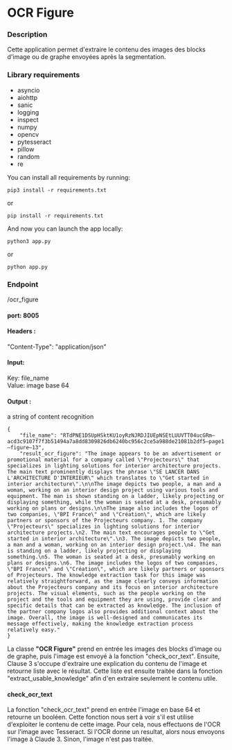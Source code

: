 # OCR Figure

### Description

Cette application permet d'extraire le contenu des images des blocks d'image ou de graphe envoyées après la segmentation.

### Library requirements

* asyncio
* aiohttp
* sanic
* logging
* inspect
* numpy
* opencv
* pytesseract
* pillow
* random
* re

You can install all requirements by running:

```agsl
pip3 install -r requirements.txt
```

or

```agsl
pip install -r requirements.txt
```

And now you can launch the app locally:

```agsl
python3 app.py
```

or

```agsl
python app.py
```

### Endpoint
/ocr_figure

#### port: 8005

#### Headers :
"Content-Type": "application/json"

#### Input:
Key: file_name  
Value: image base 64

#### Output :
a string of content recognition

```
{
    "file_name": "RTdPNE1DSUpHSktKU1oyRzNJRDJIUEpNSEtLUUVTT04ucGRm—acd3c9107f7f3b51494a7a8dd8309826db6240bc956c2ce5a988de21081b2df5—page1—figure—13",
    "result_ocr_figure": "The image appears to be an advertisement or promotional material for a company called \"Projecteurs\" that specializes in lighting solutions for interior architecture projects. The main text prominently displays the phrase \"SE LANCER DANS L'ARCHITECTURE D'INTERIEUR\" which translates to \"Get started in interior architecture\".\n\nThe image depicts two people, a man and a woman, working on an interior design project using various tools and equipment. The man is shown standing on a ladder, likely projecting or displaying something, while the woman is seated at a desk, presumably working on plans or designs.\n\nThe image also includes the logos of two companies, \"BPI France\" and \"Création\", which are likely partners or sponsors of the Projecteurs company. 1. The company \"Projecteurs\" specializes in lighting solutions for interior architecture projects.\n2. The main text encourages people to \"Get started in interior architecture\".\n3. The image depicts two people, a man and a woman, working on an interior design project.\n4. The man is standing on a ladder, likely projecting or displaying something.\n5. The woman is seated at a desk, presumably working on plans or designs.\n6. The image includes the logos of two companies, \"BPI France\" and \"Création\", which are likely partners or sponsors of Projecteurs. The knowledge extraction task for this image was relatively straightforward, as the image clearly conveys information about the Projecteurs company and its focus on interior architecture projects. The visual elements, such as the people working on the project and the tools and equipment they are using, provide clear and specific details that can be extracted as knowledge. The inclusion of the partner company logos also provides additional context about the image. Overall, the image is well-designed and communicates its message effectively, making the knowledge extraction process relatively easy."
}
```

La classe **"OCR Figure"** prend en entrée les images des blocks d'image ou de graphe, puis l'image est envoyé à la fonction "check_ocr_text". Ensuite, Clause 3 s'occupe d'extraire une explication du contenu de l'image et retourne liste avec le résultat. Cette liste est ensuite traitée dans la fonction "extract_usable_knowledge" afin d'en extraire seulement le contenu utile.

#### check_ocr_text

La fonction "check_ocr_text" prend en entrée l'image en base 64 et retourne un booléen. Cette fonction nous sert à voir s'il est utilise d'exploiter le contenu de cette image. Pour cela, nous effectuons de l'OCR sur l'image avec Tesseract. Si l'OCR donne un resultat, alors nous envoyons l'image à Claude 3. Sinon, l'image n'est pas traitée. 
